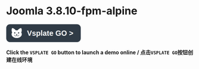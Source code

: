 # Joomla 3.8.10-fpm-alpine

<a href="https://www.vsplate.com/?docker-compose=https://github.com/vsplate/dcenvs/joomla/3.8.10-fpm-alpine"><img alt="VSPLATE GO" src="https://raw.githubusercontent.com/vsplate/images/master/vsgo_btn.png" width="200px"></a>

**Click the `VSPLATE GO` button to launch a demo online / 点击`VSPLATE GO`按钮创建在线环境**